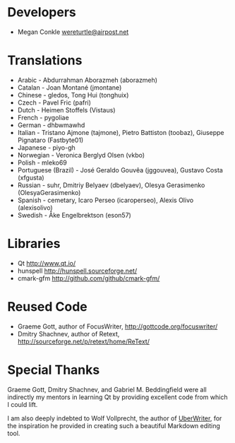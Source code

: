 Developers
==========

* Megan Conkle <wereturtle@airpost.net>

Translations
============

* Arabic - Abdurrahman Aborazmeh (aborazmeh)
* Catalan - Joan Montané (jmontane)
* Chinese - gledos, Tong Hui (tonghuix)
* Czech - Pavel Fric (pafri)
* Dutch - Heimen Stoffels (Vistaus)
* French - pygoliae
* German - dhbwmawhd
* Italian - Tristano Ajmone (tajmone), Pietro Battiston (toobaz), Giuseppe Pignataro (Fastbyte01)
* Japanese - piyo-gh
* Norwegian - Veronica Berglyd Olsen (vkbo)
* Polish - mleko69
* Portuguese (Brazil) - José Geraldo Gouvêa (jggouvea), Gustavo Costa (xfgusta)
* Russian - suhr, Dmitriy Belyaev (dbelyaev),
Olesya Gerasimenko (OlesyaGerasimenko)
* Spanish - cemetary, Icaro Perseo (icaroperseo), Alexis Olivo (alexisolivo)
* Swedish - Åke Engelbrektson (eson57)

Libraries
=========

* Qt <http://www.qt.io/>
* hunspell <http://hunspell.sourceforge.net/>
* cmark-gfm <http://github.com/github/cmark-gfm/>

Reused Code
===========

* Graeme Gott, author of FocusWriter,
  <http://gottcode.org/focuswriter/>
* Dmitry Shachnev, author of Retext,
  <http://sourceforge.net/p/retext/home/ReText/>

Special Thanks
==============

Graeme Gott, Dmitry Shachnev, and Gabriel M. Beddingfield were all indirectly my mentors in learning Qt by providing excellent code from which I could lift.

I am also deeply indebted to Wolf Vollprecht, the author of [UberWriter](http://uberwriter.wolfvollprecht.de/), for the inspiration he provided in creating such a beautiful Markdown editing tool.
